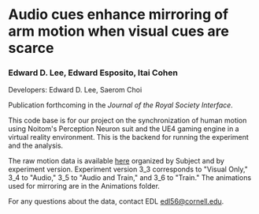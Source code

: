# Audio cues enhance mirroring of arm motion when visual cues are scarce
### Edward D. Lee, Edward Esposito, Itai Cohen  

Developers: Edward D. Lee, Saerom Choi

Publication forthcoming in the *Journal of the Royal Society Interface*.

This code base is for our project on the synchronization of human motion using Noitom's
Perception Neuron suit and the UE4 gaming engine in a virtual reality environment. This is
the backend for running the experiment and the analysis.

The raw motion data is available [here](https://doi.org/10.17605/OSF.IO/58J6T) organized
by Subject and by experiment version.  Experiment version 3_3 corresponds to "Visual
Only," 3_4 to "Audio," 3_5 to "Audio and Train," and 3_6 to "Train." The animations used
for mirroring are in the Animations folder.  

For any questions about the data, contact EDL edl56@cornell.edu.
